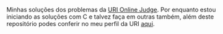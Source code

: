 Minhas soluções dos problemas da [URI Online Judge]. Por enquanto estou iniciando as soluções com C e talvez faça em outras também, além deste repositório podes conferir no meu perfil da URI [aqui].

[URI Online Judge]: https://www.urionlinejudge.com.br/
[aqui]: https://www.urionlinejudge.com.br/judge/pt/profile/571134